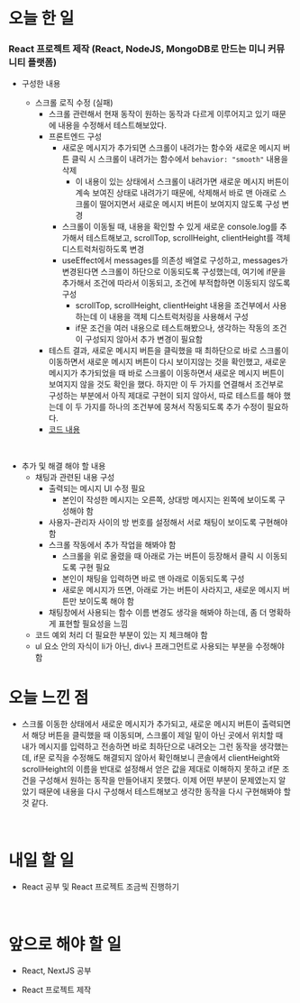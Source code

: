 # 오늘 한 일

### React 프로젝트 제작 (React, NodeJS, MongoDB로 만드는 미니 커뮤니티 플랫폼)

- 구성한 내용

  - 스크롤 로직 수정 (실패)
    - 스크롤 관련해서 현재 동작이 원하는 동작과 다르게 이루어지고 있기 때문에 내용을 수정해서 테스트해보았다.
    - 프론트엔드 구성
      - 새로운 메시지가 추가되면 스크롤이 내려가는 함수와 새로운 메시지 버튼 클릭 시 스크롤이 내려가는 함수에서 `behavior: "smooth"` 내용을 삭제
        - 이 내용이 있는 상태에서 스크롤이 내려가면 새로운 메시지 버튼이 계속 보여진 상태로 내려가기 때문에, 삭제해서 바로 맨 아래로 스크롤이 떨어지면서 새로운 메시지 버튼이 보여지지 않도록 구성 변경
      - 스크롤이 이동될 때, 내용을 확인할 수 있게 새로운 console.log를 추가해서 테스트해보고, scrollTop, scrollHeight, clientHeight를 객체 디스트럭처링하도록 변경
      - useEffect에서 messages를 의존성 배열로 구성하고, messages가 변경된다면 스크롤이 하단으로 이동되도록 구성했는데, 여기에 if문을 추가해서 조건에 따라서 이동되고, 조건에 부적합하면 이동되지 않도록 구성
        - scrollTop, scrollHeight, clientHeight 내용을 조건부에서 사용하는데 이 내용을 객체 디스트럭처링을 사용해서 구성
        - if문 조건을 여러 내용으로 테스트해봤으나, 생각하는 작동의 조건이 구성되지 않아서 추가 변경이 필요함
    - 테스트 결과, 새로운 메시지 버튼을 클릭했을 때 최하단으로 바로 스크롤이 이동하면서 새로운 메시지 버튼이 다시 보이지않는 것을 확인했고, 새로운 메시지가 추가되었을 때 바로 스크롤이 이동하면서 새로운 메시지 버튼이 보여지지 않을 것도 확인을 했다. 하지만 이 두 가지를 연결해서 조건부로 구성하는 부분에서 아직 제대로 구현이 되지 않아서, 따로 테스트를 해야 했는데 이 두 가지를 하나의 조건부에 뭉쳐서 작동되도록 추가 수정이 필요하다.
    - [코드 내용](https://github.com/jeongsangtae/mini-community-platform/commit/202552a494b917af20e19a2c35ac048f3d556f25)

<br />

- 추가 및 해결 해야 할 내용
  - 채팅과 관련된 내용 구성
    - 출력되는 메시지 UI 수정 필요
      - 본인이 작성한 메시지는 오른쪽, 상대방 메시지는 왼쪽에 보이도록 구성해야 함
    - 사용자-관리자 사이의 방 번호를 설정해서 서로 채팅이 보이도록 구현해야 함
    - 스크롤 작동에서 추가 작업을 해봐야 함
      - 스크롤을 위로 올렸을 때 아래로 가는 버튼이 등장해서 클릭 시 이동되도록 구현 필요
      - 본인이 채팅을 입력하면 바로 맨 아래로 이동되도록 구성
      - 새로운 메시지가 뜨면, 아래로 가는 버튼이 사라지고, 새로운 메시지 버튼만 보이도록 해야 함
    - 채팅창에서 사용되는 함수 이름 변경도 생각을 해봐야 하는데, 좀 더 명확하게 표현할 필요성을 느낌
  - 코드 예외 처리 더 필요한 부분이 있는 지 체크해야 함
  - ul 요소 안의 자식이 li가 아닌, div나 프래그먼트로 사용되는 부분을 수정해야 함

# 오늘 느낀 점

- 스크롤 이동한 상태에서 새로운 메시지가 추가되고, 새로운 메시지 버튼이 출력되면서 해당 버튼을 클릭했을 때 이동되며, 스크롤이 제일 밑이 아닌 곳에서 위치할 때 내가 메시지를 입력하고 전송하면 바로 최하단으로 내려오는 그런 동작을 생각했는데, if문 로직을 수정해도 해결되지 않아서 확인해보니 콘솔에서 clientHeight와 scrollHeight의 이름을 반대로 설정해서 얻은 값을 제대로 이해하지 못하고 if문 조건을 구성해서 원하는 동작을 만들어내지 못했다. 이제 어떤 부분이 문제였는지 알았기 때문에 내용을 다시 구성해서 테스트해보고 생각한 동작을 다시 구현해봐야 할 것 같다.

<br />

# 내일 할 일

- React 공부 및 React 프로젝트 조금씩 진행하기

<br />

# 앞으로 해야 할 일

- React, NextJS 공부

- React 프로젝트 제작
